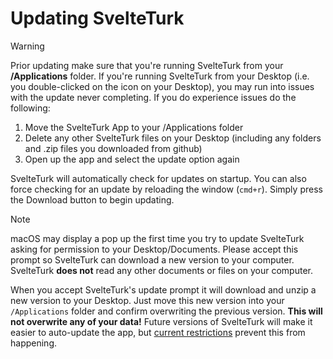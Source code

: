# Updating SvelteTurk

> [!WARNING]
> Prior updating make sure that you're running SvelteTurk from your **/Applications** folder. If you're running SvelteTurk from your Desktop (i.e. you double-clicked on the icon on your Desktop), you may run into issues with the update never completing. If you do experience issues do the following:  
> 1. Move the SvelteTurk App to your /Applications folder  
> 2. Delete any other SvelteTurk files on your Desktop (including any folders and .zip files you downloaded from github)  
> 3. Open up the app and select the update option again

SvelteTurk will automatically check for updates on startup. You can also force checking for an update by reloading the window (`cmd+r`). Simply press the Download button to begin updating.

> [!NOTE]
> macOS may display a pop up the first time you try to update SvelteTurk asking for permission to your Desktop/Documents. Please accept this prompt so SvelteTurk can download a new version to your computer. SvelteTurk **does not** read any other documents or files on your computer.

When you accept SvelteTurk's update prompt it will download and unzip a new version to your Desktop. Just move this new version into your `/Applications` folder and confirm overwriting the previous version. **This will not overwrite any of your data!** Future versions of SvelteTurk will make it easier to auto-update the app, but [current restrictions](quickstart.md#unidentified-developer-warning) prevent this from happening.

